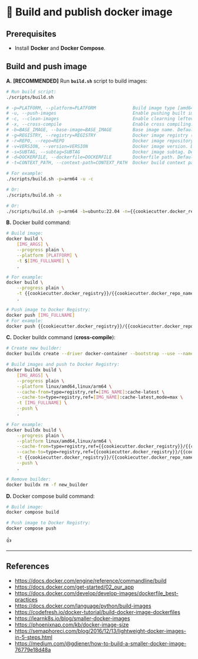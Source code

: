 # 🐳 Build and publish docker image

## Prerequisites

- Install **Docker** and **Docker Compose**.

## Build and push image

**A.** **[RECOMMENDED]** Run **`build.sh`** script to build images:

```sh
# Run build script:
./scripts/build.sh

# -p=PLATFORM, --platform=PLATFORM              Build image type [amd64 | arm64]. Default is current platform.
# -u, --push-images                             Enable pushing built images to Docker Registry.
# -c, --clean-images                            Enable clearning leftover images.
# -x, --cross-compile                           Enable cross compiling.
# -b=BASE_IMAGE, --base-image=BASE_IMAGE        Base image name. Default is "ubuntu:22.04".
# -g=REGISTRY, --registry=REGISTRY              Docker image registry (docker registry and username). Default is "{{cookiecutter.docker_registry}}".
# -r=REPO, --repo=REPO                          Docker image repository. Default is "{{cookiecutter.docker_repo_name}}".
# -v=VERSION, --version=VERSION                 Docker image version. Default read from "./src/api/__version__.py" file.
# -s=SUBTAG, --subtag=SUBTAG                    Docker image subtag. Default is "".
# -d=DOCKERFILE, --dockerfile=DOCKERFILE        Dockerfile path. Default is "./Dockerfile".
# -t=CONTEXT_PATH, --context-path=CONTEXT_PATH  Docker build context path. Default is ".".

# For example:
./scripts/build.sh -p=arm64 -u -c

# Or:
./scripts/build.sh -x

# Or:
./scripts/build.sh -p=arm64 -b=ubuntu:22.04 -n={{cookiecutter.docker_registry}} -r={{cookiecutter.docker_repo_name}} -v=1.0.0 -s=-arm64 -d=./Dockerfile -t=. -u -c
```

**B.** Docker build command:

```sh
# Build image:
docker build \
    [IMG_ARGS] \
    --progress plain \
    --platform [PLATFORM] \
    -t $[IMG_FULLNAME] \
    .

# For example:
docker build \
    --progress plain \
    -t {{cookiecutter.docker_registry}}/{{cookiecutter.docker_repo_name}}:latest \
    .

# Push image to Docker Registry:
docker push [IMG_FULLNAME]
# For example:
docker push {{cookiecutter.docker_registry}}/{{cookiecutter.docker_repo_name}}:latest
```

**C.** Docker buildx command (**cross-compile**):

```sh
# Create new builder:
docker buildx create --driver docker-container --bootstrap --use --name new_builder

# Build images and push to Docker Registry:
docker buildx build \
    [IMG_ARGS] \
    --progress plain \
    --platform linux/amd64,linux/arm64 \
    --cache-from=type=registry,ref=[IMG_NAME]:cache-latest \
    --cache-to=type=registry,ref=[IMG_NAME]:cache-latest,mode=max \
    -t [IMG_FULLNAME] \
    --push \
    .

# For example:
docker buildx build \
    --progress plain \
    --platform linux/amd64,linux/arm64 \
    --cache-from=type=registry,ref={{cookiecutter.docker_registry}}/{{cookiecutter.docker_repo_name}}:cache-latest \
    --cache-to=type=registry,ref={{cookiecutter.docker_registry}}/{{cookiecutter.docker_repo_name}}:cache-latest,mode=max \
    -t {{cookiecutter.docker_registry}}/{{cookiecutter.docker_repo_name}}:latest \
    --push \
    .

# Remove builder:
docker buildx rm -f new_builder
```

**D.** Docker compose build command:

```sh
# Build image:
docker compose build

# Push image to Docker Registry:
docker compose push
```

👍

---

## References

- <https://docs.docker.com/engine/reference/commandline/build>
- <https://docs.docker.com/get-started/02_our_app>
- <https://docs.docker.com/develop/develop-images/dockerfile_best-practices>
- <https://docs.docker.com/language/python/build-images>
- <https://codefresh.io/docker-tutorial/build-docker-image-dockerfiles>
- <https://learnk8s.io/blog/smaller-docker-images>
- <https://phoenixnap.com/kb/docker-image-size>
- <https://semaphoreci.com/blog/2016/12/13/lightweight-docker-images-in-5-steps.html>
- <https://medium.com/@gdiener/how-to-build-a-smaller-docker-image-76779e18d48a>
